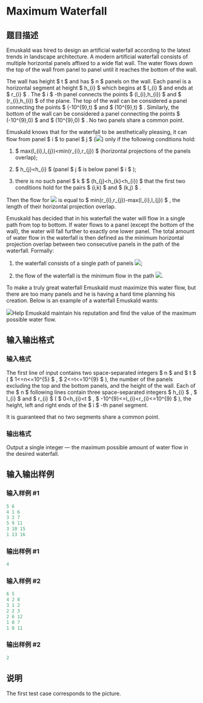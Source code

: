 # Maximum Waterfall

## 题目描述

Emuskald was hired to design an artificial waterfall according to the latest trends in landscape architecture. A modern artificial waterfall consists of multiple horizontal panels affixed to a wide flat wall. The water flows down the top of the wall from panel to panel until it reaches the bottom of the wall.

The wall has height $ t $ and has $ n $ panels on the wall. Each panel is a horizontal segment at height $ h_{i} $ which begins at $ l_{i} $ and ends at $ r_{i} $ . The $ i $ -th panel connects the points $ (l_{i},h_{i}) $ and $ (r_{i},h_{i}) $ of the plane. The top of the wall can be considered a panel connecting the points $ (-10^{9},t) $ and $ (10^{9},t) $ . Similarly, the bottom of the wall can be considered a panel connecting the points $ (-10^{9},0) $ and $ (10^{9},0) $ . No two panels share a common point.

Emuskald knows that for the waterfall to be aesthetically pleasing, it can flow from panel $ i $ to panel $ j $ (![](https://cdn.luogu.com.cn/upload/vjudge_pic/CF269D/5a41f87b0168f94e6178285e1ee91e69b10580d9.png)) only if the following conditions hold:

1. $ max(l_{i},l_{j})&lt;min(r_{i},r_{j}) $ (horizontal projections of the panels overlap);

2. $ h_{j}&lt;h_{i} $ (panel $ j $ is below panel $ i $ );

3. there is no such panel $ k $ $ (h_{j}&lt;h_{k}&lt;h_{i}) $ that the first two conditions hold for the pairs $ (i,k) $ and $ (k,j) $ .

Then the flow for ![](https://cdn.luogu.com.cn/upload/vjudge_pic/CF269D/5a41f87b0168f94e6178285e1ee91e69b10580d9.png) is equal to $ min(r_{i},r_{j})-max(l_{i},l_{j}) $ , the length of their horizontal projection overlap.

Emuskald has decided that in his waterfall the water will flow in a single path from top to bottom. If water flows to a panel (except the bottom of the wall), the water will fall further to exactly one lower panel. The total amount of water flow in the waterfall is then defined as the minimum horizontal projection overlap between two consecutive panels in the path of the waterfall. Formally:

1. the waterfall consists of a single path of panels ![](https://cdn.luogu.com.cn/upload/vjudge_pic/CF269D/94bd9e9fe8db4cd80fd47cf8dd35094a595a876f.png);

2. the flow of the waterfall is the minimum flow in the path ![](https://cdn.luogu.com.cn/upload/vjudge_pic/CF269D/94bd9e9fe8db4cd80fd47cf8dd35094a595a876f.png).

To make a truly great waterfall Emuskald must maximize this water flow, but there are too many panels and he is having a hard time planning his creation. Below is an example of a waterfall Emuskald wants:

![](https://cdn.luogu.com.cn/upload/vjudge_pic/CF269D/772bd38da020894115b05646ae3719e2b6fc3c60.png)Help Emuskald maintain his reputation and find the value of the maximum possible water flow.

## 输入输出格式

### 输入格式

The first line of input contains two space-separated integers $ n $ and $ t $ ( $ 1<=n<=10^{5} $ , $ 2<=t<=10^{9} $ ), the number of the panels excluding the top and the bottom panels, and the height of the wall. Each of the $ n $ following lines contain three space-separated integers $ h_{i} $ , $ l_{i} $ and $ r_{i} $ ( $ 0&lt;h_{i}&lt;t $ , $ -10^{9}<=l_{i}&lt;r_{i}<=10^{9} $ ), the height, left and right ends of the $ i $ -th panel segment.

It is guaranteed that no two segments share a common point.

### 输出格式

Output a single integer — the maximum possible amount of water flow in the desired waterfall.

## 输入输出样例

### 输入样例 #1

```cpp
5 6
4 1 6
3 2 7
5 9 11
3 10 15
1 13 16

```
### 输出样例 #1

```cpp
4

```
### 输入样例 #2

```cpp
6 5
4 2 8
3 1 2
2 2 3
2 6 12
1 0 7
1 8 11

```
### 输出样例 #2

```cpp
2

```
## 说明

The first test case corresponds to the picture.

